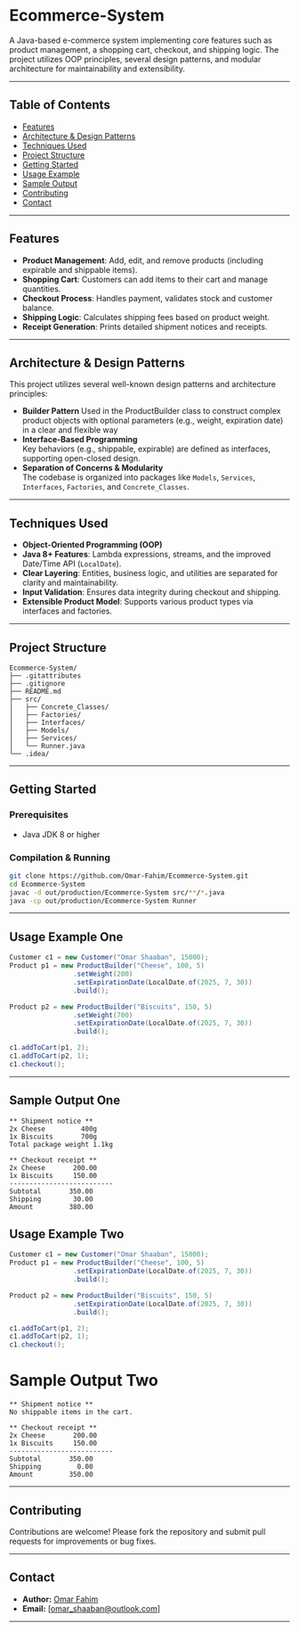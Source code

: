 
# Ecommerce-System

A Java-based e-commerce system implementing core features such as product management, a shopping cart, checkout, and shipping logic. The project utilizes OOP principles, several design patterns, and modular architecture for maintainability and extensibility.

---

## Table of Contents

- [Features](#features)
- [Architecture & Design Patterns](#architecture--design-patterns)
- [Techniques Used](#techniques-used)
- [Project Structure](#project-structure)
- [Getting Started](#getting-started)
- [Usage Example](#usage-example)
- [Sample Output](#sample-output)
- [Contributing](#contributing)
- [Contact](#contact)

---

## Features

- **Product Management**: Add, edit, and remove products (including expirable and shippable items).
- **Shopping Cart**: Customers can add items to their cart and manage quantities.
- **Checkout Process**: Handles payment, validates stock and customer balance.
- **Shipping Logic**: Calculates shipping fees based on product weight.
- **Receipt Generation**: Prints detailed shipment notices and receipts.

---

## Architecture & Design Patterns

This project utilizes several well-known design patterns and architecture principles:

- **Builder Pattern**
  Used in the ProductBuilder class to construct complex product objects with optional parameters (e.g., weight, expiration date) in a clear and flexible way
- **Interface-Based Programming**  
  Key behaviors (e.g., shippable, expirable) are defined as interfaces, supporting open-closed design.
- **Separation of Concerns & Modularity**  
  The codebase is organized into packages like `Models`, `Services`, `Interfaces`, `Factories`, and `Concrete_Classes`.

---

## Techniques Used

- **Object-Oriented Programming (OOP)**
- **Java 8+ Features**: Lambda expressions, streams, and the improved Date/Time API (`LocalDate`).
- **Clear Layering**: Entities, business logic, and utilities are separated for clarity and maintainability.
- **Input Validation**: Ensures data integrity during checkout and shipping.
- **Extensible Product Model**: Supports various product types via interfaces and factories.

---

## Project Structure

```
Ecommerce-System/
├── .gitattributes
├── .gitignore
├── README.md
├── src/
│   ├── Concrete_Classes/
│   ├── Factories/
│   ├── Interfaces/
│   ├── Models/
│   ├── Services/
│   └── Runner.java
└── .idea/
```

---

## Getting Started

### Prerequisites

- Java JDK 8 or higher

### Compilation & Running

```sh
git clone https://github.com/Omar-Fahim/Ecommerce-System.git
cd Ecommerce-System
javac -d out/production/Ecommerce-System src/**/*.java
java -cp out/production/Ecommerce-System Runner
```

---

## Usage Example One


```java
Customer c1 = new Customer("Omar Shaaban", 15000);
Product p1 = new ProductBuilder("Cheese", 100, 5)
                .setWeight(200)
                .setExpirationDate(LocalDate.of(2025, 7, 30))
                .build();

Product p2 = new ProductBuilder("Biscuits", 150, 5)
                .setWeight(700)
                .setExpirationDate(LocalDate.of(2025, 7, 30))
                .build();

c1.addToCart(p1, 2);
c1.addToCart(p2, 1);
c1.checkout();
```

---

## Sample Output One

```
** Shipment notice **
2x Cheese         400g
1x Biscuits       700g
Total package weight 1.1kg

** Checkout receipt **
2x Cheese       200.00
1x Biscuits     150.00
--------------------------
Subtotal       350.00
Shipping        30.00
Amount         380.00
```
## Usage Example Two
```java
Customer c1 = new Customer("Omar Shaaban", 15000);
Product p1 = new ProductBuilder("Cheese", 100, 5)
                .setExpirationDate(LocalDate.of(2025, 7, 30))
                .build();

Product p2 = new ProductBuilder("Biscuits", 150, 5)
                .setExpirationDate(LocalDate.of(2025, 7, 30))
                .build();

c1.addToCart(p1, 2);
c1.addToCart(p2, 1);
c1.checkout();
```
# Sample Output Two
```
** Shipment notice **
No shippable items in the cart.

** Checkout receipt **
2x Cheese       200.00
1x Biscuits     150.00
--------------------------
Subtotal       350.00
Shipping         0.00
Amount         350.00
```
---

## Contributing

Contributions are welcome! Please fork the repository and submit pull requests for improvements or bug fixes.

---

## Contact

- **Author:** [Omar Fahim](https://github.com/Omar-Fahim)
- **Email:** [omar_shaaban@outlook.com]

---
